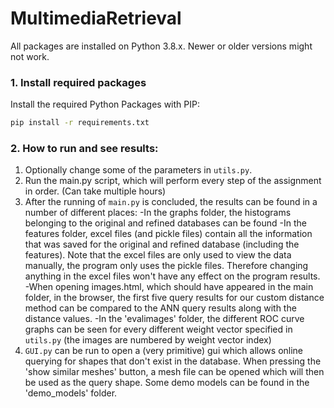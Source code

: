 # MultimediaRetrieval

All packages are installed on Python 3.8.x. Newer or older versions might not work.

### 1. Install required packages

Install the required Python Packages with PIP:

```bash
pip install -r requirements.txt
```

### 2. How to run and see results:

1. Optionally change some of the parameters in `utils.py`.
2. Run the main.py script, which will perform every step of the assignment in order. (Can take multiple hours)
3. After the running of `main.py` is concluded, the results can be found in a number of different places:
   -In the graphs folder, the histograms belonging to the original and refined databases can be found
   -In the features folder, excel files (and pickle files) contain all the information that was saved for the original and refined database (including the features). Note that the excel files are only used to view the data manually, the program only uses the pickle files. Therefore changing anything in the excel files won't have any effect on the program results.
   -When opening images.html, which should have appeared in the main folder, in the browser, the first five query results for our custom distance method can be compared to the ANN query results along with the distance values.
   -In the 'evalimages' folder, the different ROC curve graphs can be seen for every different weight vector specified in `utils.py` (the images are numbered by weight vector index)
4. `GUI.py` can be run to open a (very primitive) gui which allows online querying for shapes that don't exist in the database. When pressing the 'show similar meshes' button, a mesh file can be opened which will then be used as the query shape. Some demo models can be found in the 'demo_models' folder.
